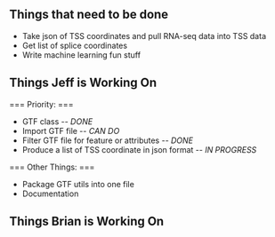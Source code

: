 Things that need to be done
---------------------------

* Take json of TSS coordinates and pull RNA-seq data into TSS data
* Get list of splice coordinates
* Write machine learning fun stuff

Things Jeff is Working On
-------------------------

=== Priority: ===
* GTF class -- *DONE*
* Import GTF file -- *CAN DO*
* Filter GTF file for feature or attributes -- *DONE*
* Produce a list of TSS coordinate in json format -- *IN PROGRESS*

=== Other Things: ===
* Package GTF utils into one file
* Documentation

Things Brian is Working On
--------------------------